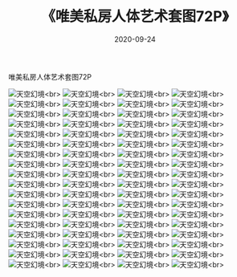 ﻿---
layout: post
title: 《唯美私房人体艺术套图72P》
date: 2020-09-24
img: http://photo.orgx.cf/性感/2020/唯美私房人体艺术套图72P/000.jpg
tags: [美女,性感,泳衣]
---

唯美私房人体艺术套图72P



![天空幻境](http://photo.orgx.cf/性感/2020/唯美私房人体艺术套图72P/001.jpg''天空幻境'')<br>
![天空幻境](http://photo.orgx.cf/性感/2020/唯美私房人体艺术套图72P/002.jpg''天空幻境'')<br>
![天空幻境](http://photo.orgx.cf/性感/2020/唯美私房人体艺术套图72P/003.jpg''天空幻境'')<br>
![天空幻境](http://photo.orgx.cf/性感/2020/唯美私房人体艺术套图72P/004.jpg''天空幻境'')<br>
![天空幻境](http://photo.orgx.cf/性感/2020/唯美私房人体艺术套图72P/005.jpg''天空幻境'')<br>
![天空幻境](http://photo.orgx.cf/性感/2020/唯美私房人体艺术套图72P/006.jpg''天空幻境'')<br>
![天空幻境](http://photo.orgx.cf/性感/2020/唯美私房人体艺术套图72P/007.jpg''天空幻境'')<br>
![天空幻境](http://photo.orgx.cf/性感/2020/唯美私房人体艺术套图72P/008.jpg''天空幻境'')<br>
![天空幻境](http://photo.orgx.cf/性感/2020/唯美私房人体艺术套图72P/009.jpg''天空幻境'')<br>
![天空幻境](http://photo.orgx.cf/性感/2020/唯美私房人体艺术套图72P/010.jpg''天空幻境'')<br>
![天空幻境](http://photo.orgx.cf/性感/2020/唯美私房人体艺术套图72P/011.jpg''天空幻境'')<br>
![天空幻境](http://photo.orgx.cf/性感/2020/唯美私房人体艺术套图72P/012.jpg''天空幻境'')<br>
![天空幻境](http://photo.orgx.cf/性感/2020/唯美私房人体艺术套图72P/013.jpg''天空幻境'')<br>
![天空幻境](http://photo.orgx.cf/性感/2020/唯美私房人体艺术套图72P/014.jpg''天空幻境'')<br>
![天空幻境](http://photo.orgx.cf/性感/2020/唯美私房人体艺术套图72P/015.jpg''天空幻境'')<br>
![天空幻境](http://photo.orgx.cf/性感/2020/唯美私房人体艺术套图72P/016.jpg''天空幻境'')<br>
![天空幻境](http://photo.orgx.cf/性感/2020/唯美私房人体艺术套图72P/017.jpg''天空幻境'')<br>
![天空幻境](http://photo.orgx.cf/性感/2020/唯美私房人体艺术套图72P/018.jpg''天空幻境'')<br>
![天空幻境](http://photo.orgx.cf/性感/2020/唯美私房人体艺术套图72P/019.jpg''天空幻境'')<br>
![天空幻境](http://photo.orgx.cf/性感/2020/唯美私房人体艺术套图72P/020.jpg''天空幻境'')<br>
![天空幻境](http://photo.orgx.cf/性感/2020/唯美私房人体艺术套图72P/021.jpg''天空幻境'')<br>
![天空幻境](http://photo.orgx.cf/性感/2020/唯美私房人体艺术套图72P/022.jpg''天空幻境'')<br>
![天空幻境](http://photo.orgx.cf/性感/2020/唯美私房人体艺术套图72P/023.jpg''天空幻境'')<br>
![天空幻境](http://photo.orgx.cf/性感/2020/唯美私房人体艺术套图72P/024.jpg''天空幻境'')<br>
![天空幻境](http://photo.orgx.cf/性感/2020/唯美私房人体艺术套图72P/025.jpg''天空幻境'')<br>
![天空幻境](http://photo.orgx.cf/性感/2020/唯美私房人体艺术套图72P/026.jpg''天空幻境'')<br>
![天空幻境](http://photo.orgx.cf/性感/2020/唯美私房人体艺术套图72P/027.jpg''天空幻境'')<br>
![天空幻境](http://photo.orgx.cf/性感/2020/唯美私房人体艺术套图72P/028.jpg''天空幻境'')<br>
![天空幻境](http://photo.orgx.cf/性感/2020/唯美私房人体艺术套图72P/029.jpg''天空幻境'')<br>
![天空幻境](http://photo.orgx.cf/性感/2020/唯美私房人体艺术套图72P/030.jpg''天空幻境'')<br>
![天空幻境](http://photo.orgx.cf/性感/2020/唯美私房人体艺术套图72P/031.jpg''天空幻境'')<br>
![天空幻境](http://photo.orgx.cf/性感/2020/唯美私房人体艺术套图72P/032.jpg''天空幻境'')<br>
![天空幻境](http://photo.orgx.cf/性感/2020/唯美私房人体艺术套图72P/033.jpg''天空幻境'')<br>
![天空幻境](http://photo.orgx.cf/性感/2020/唯美私房人体艺术套图72P/034.jpg''天空幻境'')<br>
![天空幻境](http://photo.orgx.cf/性感/2020/唯美私房人体艺术套图72P/035.jpg''天空幻境'')<br>
![天空幻境](http://photo.orgx.cf/性感/2020/唯美私房人体艺术套图72P/036.jpg''天空幻境'')<br>
![天空幻境](http://photo.orgx.cf/性感/2020/唯美私房人体艺术套图72P/037.jpg''天空幻境'')<br>
![天空幻境](http://photo.orgx.cf/性感/2020/唯美私房人体艺术套图72P/038.jpg''天空幻境'')<br>
![天空幻境](http://photo.orgx.cf/性感/2020/唯美私房人体艺术套图72P/039.jpg''天空幻境'')<br>
![天空幻境](http://photo.orgx.cf/性感/2020/唯美私房人体艺术套图72P/040.jpg''天空幻境'')<br>
![天空幻境](http://photo.orgx.cf/性感/2020/唯美私房人体艺术套图72P/041.jpg''天空幻境'')<br>
![天空幻境](http://photo.orgx.cf/性感/2020/唯美私房人体艺术套图72P/042.jpg''天空幻境'')<br>
![天空幻境](http://photo.orgx.cf/性感/2020/唯美私房人体艺术套图72P/043.jpg''天空幻境'')<br>
![天空幻境](http://photo.orgx.cf/性感/2020/唯美私房人体艺术套图72P/044.jpg''天空幻境'')<br>
![天空幻境](http://photo.orgx.cf/性感/2020/唯美私房人体艺术套图72P/045.jpg''天空幻境'')<br>
![天空幻境](http://photo.orgx.cf/性感/2020/唯美私房人体艺术套图72P/046.jpg''天空幻境'')<br>
![天空幻境](http://photo.orgx.cf/性感/2020/唯美私房人体艺术套图72P/047.jpg''天空幻境'')<br>
![天空幻境](http://photo.orgx.cf/性感/2020/唯美私房人体艺术套图72P/048.jpg''天空幻境'')<br>
![天空幻境](http://photo.orgx.cf/性感/2020/唯美私房人体艺术套图72P/049.jpg''天空幻境'')<br>
![天空幻境](http://photo.orgx.cf/性感/2020/唯美私房人体艺术套图72P/050.jpg''天空幻境'')<br>
![天空幻境](http://photo.orgx.cf/性感/2020/唯美私房人体艺术套图72P/051.jpg''天空幻境'')<br>
![天空幻境](http://photo.orgx.cf/性感/2020/唯美私房人体艺术套图72P/052.jpg''天空幻境'')<br>
![天空幻境](http://photo.orgx.cf/性感/2020/唯美私房人体艺术套图72P/053.jpg''天空幻境'')<br>
![天空幻境](http://photo.orgx.cf/性感/2020/唯美私房人体艺术套图72P/054.jpg''天空幻境'')<br>
![天空幻境](http://photo.orgx.cf/性感/2020/唯美私房人体艺术套图72P/055.jpg''天空幻境'')<br>
![天空幻境](http://photo.orgx.cf/性感/2020/唯美私房人体艺术套图72P/056.jpg''天空幻境'')<br>
![天空幻境](http://photo.orgx.cf/性感/2020/唯美私房人体艺术套图72P/057.jpg''天空幻境'')<br>
![天空幻境](http://photo.orgx.cf/性感/2020/唯美私房人体艺术套图72P/058.jpg''天空幻境'')<br>
![天空幻境](http://photo.orgx.cf/性感/2020/唯美私房人体艺术套图72P/059.jpg''天空幻境'')<br>
![天空幻境](http://photo.orgx.cf/性感/2020/唯美私房人体艺术套图72P/060.jpg''天空幻境'')<br>
![天空幻境](http://photo.orgx.cf/性感/2020/唯美私房人体艺术套图72P/061.jpg''天空幻境'')<br>
![天空幻境](http://photo.orgx.cf/性感/2020/唯美私房人体艺术套图72P/062.jpg''天空幻境'')<br>
![天空幻境](http://photo.orgx.cf/性感/2020/唯美私房人体艺术套图72P/063.jpg''天空幻境'')<br>
![天空幻境](http://photo.orgx.cf/性感/2020/唯美私房人体艺术套图72P/064.jpg''天空幻境'')<br>
![天空幻境](http://photo.orgx.cf/性感/2020/唯美私房人体艺术套图72P/065.jpg''天空幻境'')<br>
![天空幻境](http://photo.orgx.cf/性感/2020/唯美私房人体艺术套图72P/066.jpg''天空幻境'')<br>
![天空幻境](http://photo.orgx.cf/性感/2020/唯美私房人体艺术套图72P/067.jpg''天空幻境'')<br>
![天空幻境](http://photo.orgx.cf/性感/2020/唯美私房人体艺术套图72P/068.jpg''天空幻境'')<br>
![天空幻境](http://photo.orgx.cf/性感/2020/唯美私房人体艺术套图72P/069.jpg''天空幻境'')<br>
![天空幻境](http://photo.orgx.cf/性感/2020/唯美私房人体艺术套图72P/070.jpg''天空幻境'')<br>
![天空幻境](http://photo.orgx.cf/性感/2020/唯美私房人体艺术套图72P/071.jpg''天空幻境'')<br>
![天空幻境](http://photo.orgx.cf/性感/2020/唯美私房人体艺术套图72P/072.jpg''天空幻境'')<br>